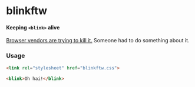 blinkftw
========

#### Keeping `<blink>` alive ####

[Browser vendors are trying to kill it.](https://bugzilla.mozilla.org/show_bug.cgi?id=857820) Someone had to do something about it.


### Usage ###

```html
<link rel="stylesheet" href="blinkftw.css">
```

```html
<blink>Oh hai!</blink>
```
